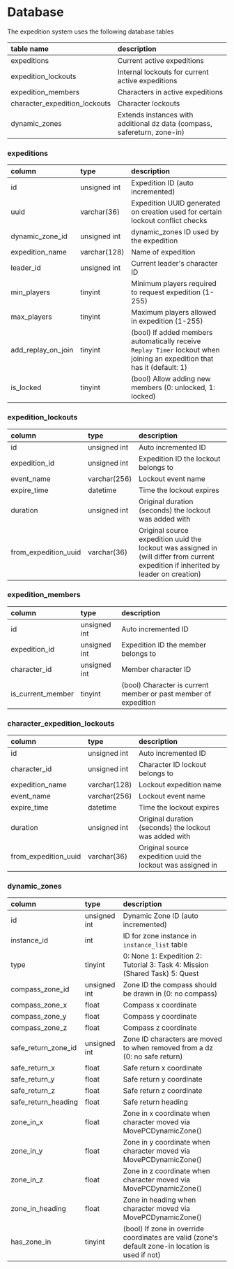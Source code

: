 # Database

The expedition system uses the following database tables

| table name | description |
| :--- | :--- |
| expeditions | Current active expeditions |
| expedition\_lockouts | Internal lockouts for current active expeditions |
| expedition\_members | Characters in active expeditions |
| character\_expedition\_lockouts | Character lockouts |
| dynamic\_zones | Extends instances with additional dz data \(compass, safereturn, zone-in\) |

### expeditions

| column | type | description |
| :--- | :--- | :--- |
| id | unsigned int | Expedition ID \(auto incremented\) |
| uuid | varchar\(36\) | Expedition UUID generated on creation used for certain lockout conflict checks |
| dynamic\_zone\_id | unsigned int | dynamic\_zones ID used by the expedition |
| expedition\_name | varchar\(128\) | Name of expedition |
| leader\_id | unsigned int | Current leader's character ID |
| min\_players | tinyint | Minimum players required to request expedition \(1-255\) |
| max\_players | tinyint | Maximum players allowed in expedition \(1-255\) |
| add\_replay\_on\_join | tinyint | \(bool\) If added members automatically receive `Replay Timer` lockout when joining an expedition that has it \(default: 1\) |
| is\_locked | tinyint | \(bool\) Allow adding new members \(0: unlocked, 1: locked\) |

### expedition\_lockouts

| column | type | description |
| :--- | :--- | :--- |
| id | unsigned int | Auto incremented ID |
| expedition\_id | unsigned int | Expedition ID the lockout belongs to |
| event\_name | varchar\(256\) | Lockout event name |
| expire\_time | datetime | Time the lockout expires |
| duration | unsigned int | Original duration \(seconds\) the lockout was added with |
| from\_expedition\_uuid | varchar\(36\) | Original source expedition uuid the lockout was assigned in \(will differ from current expedition if inherited by leader on creation\) |

### expedition\_members

| column | type | description |
| :--- | :--- | :--- |
| id | unsigned int | Auto incremented ID |
| expedition\_id | unsigned int | Expedition ID the member belongs to |
| character\_id | unsigned int | Member character ID |
| is\_current\_member | tinyint | \(bool\) Character is current member or past member of expedition |

### character\_expedition\_lockouts

| column | type | description |
| :--- | :--- | :--- |
| id | unsigned int | Auto incremented ID |
| character\_id | unsigned int | Character ID lockout belongs to |
| expedition\_name | varchar\(128\) | Lockout expedition name |
| event\_name | varchar\(256\) | Lockout event name |
| expire\_time | datetime | Time the lockout expires |
| duration | unsigned int | Original duration \(seconds\) the lockout was added with |
| from\_expedition\_uuid | varchar\(36\) | Original source expedition uuid the lockout was assigned in |

### dynamic\_zones

| column | type | description |
| :--- | :--- | :--- |
| id | unsigned int | Dynamic Zone ID \(auto incremented\) |
| instance\_id | int | ID for zone instance in `instance_list` table |
| type | tinyint | 0: None 1: Expedition 2: Tutorial 3: Task 4: Mission \(Shared Task\) 5: Quest |
| compass\_zone\_id | unsigned int | Zone ID the compass should be drawn in \(0: no compass\) |
| compass\_zone\_x | float | Compass x coordinate |
| compass\_zone\_y | float | Compass y coordinate |
| compass\_zone\_z | float | Compass z coordinate |
| safe\_return\_zone\_id | unsigned int | Zone ID characters are moved to when removed from a dz \(0: no safe return\) |
| safe\_return\_x | float | Safe return x coordinate |
| safe\_return\_y | float | Safe return y coordinate |
| safe\_return\_z | float | Safe return z coordinate |
| safe\_return\_heading | float | Safe return heading |
| zone\_in\_x | float | Zone in x coordinate when character moved via MovePCDynamicZone\(\) |
| zone\_in\_y | float | Zone in y coordinate when character moved via MovePCDynamicZone\(\) |
| zone\_in\_z | float | Zone in z coordinate when character moved via MovePCDynamicZone\(\) |
| zone\_in\_heading | float | Zone in heading when character moved via MovePCDynamicZone\(\) |
| has\_zone\_in | tinyint | \(bool\) If zone in override coordinates are valid \(zone's default zone-in location is used if not\) |

